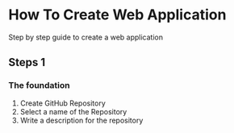 # How To Create Web Application
Step by step guide to create a web application

## Steps 1
### The foundation
1. Create GitHub Repository
2. Select a name of the Repository
3. Write a description for the repository
